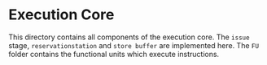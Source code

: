 # Execution Core

This directory contains all components of the execution core.
The `issue` stage, `reservationstation` and `store buffer` are implemented here.
The `FU` folder contains the functional units which execute instructions.